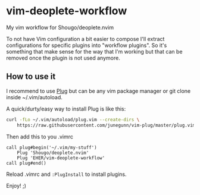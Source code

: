 # vim-deoplete-workflow
My vim workflow for Shougo/deoplete.nvim

To not have Vim configuration a bit easier to compose I'll extract
configurations for specific plugins into "workflow plugins". So it's something
that make sense for the way that I'm working but that can be removed once
the plugin is not used anymore.

## How to use it
I recommend to use [Plug](https://github.com/junegunn/vim-plug) but can be any vim package manager or git clone inside
~/.vim/autoload.

A quick/durty/easy way to install Plug is like this:
```bash
curl -fLo ~/.vim/autoload/plug.vim --create-dirs \
    https://raw.githubusercontent.com/junegunn/vim-plug/master/plug.vim
```

Then add this to you .vimrc
```vim
call plug#begin('~/.vim/my-stuff')
    Plug 'Shougo/deoplete.nvim'
    Plug 'EHER/vim-deoplete-workflow'
call plug#end()
```
Reload .vimrc and `:PlugInstall` to install plugins.

Enjoy! ;)
